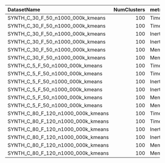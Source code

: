 | DatasetName                        |   NumClusters | metric    | baseline   | compare_suite   |   baseline_value |   compare_value |      Rel |   Improvement_% |   n_pairs |
|:-----------------------------------|--------------:|:----------|:-----------|:----------------|-----------------:|----------------:|---------:|----------------:|----------:|
| SYNTH_C_30_F_50_n1000_000k_kmeans  |           100 | Time      | Double     | Hybrid          |     90.6642      |    72.4578      | 0.799189 |        20.0811  |         7 |
| SYNTH_C_30_F_50_n1000_000k_kmeans  |           100 | Time      | Single     | Hybrid          |     55.5888      |    72.4578      | 1.30346  |       -30.3459  |         7 |
| SYNTH_C_30_F_50_n1000_000k_kmeans  |           100 | Inertia   | Double     | Hybrid          |      4.88289e+07 |     4.9419e+07  | 1.01208  |        -1.20846 |         7 |
| SYNTH_C_30_F_50_n1000_000k_kmeans  |           100 | Inertia   | Single     | Hybrid          |      4.19795e+07 |     4.9419e+07  | 1.17722  |       -17.7216  |         7 |
| SYNTH_C_30_F_50_n1000_000k_kmeans  |           100 | Memory_MB | Double     | Hybrid          |    400           |   600           | 1.5      |       -50       |         7 |
| SYNTH_C_30_F_50_n1000_000k_kmeans  |           100 | Memory_MB | Single     | Hybrid          |    200           |   600           | 3        |      -200       |         7 |
| SYNTH_C_5_F_50_n1000_000k_kmeans   |           100 | Time      | Double     | Hybrid          |     86.7417      |    70.2199      | 0.809529 |        19.0471  |         7 |
| SYNTH_C_5_F_50_n1000_000k_kmeans   |           100 | Time      | Single     | Hybrid          |     53.1208      |    70.2199      | 1.32189  |       -32.1891  |         7 |
| SYNTH_C_5_F_50_n1000_000k_kmeans   |           100 | Inertia   | Double     | Hybrid          |      4.61875e+07 |     4.82394e+07 | 1.04443  |        -4.44259 |         7 |
| SYNTH_C_5_F_50_n1000_000k_kmeans   |           100 | Inertia   | Single     | Hybrid          |      3.97923e+07 |     4.82394e+07 | 1.21228  |       -21.2278  |         7 |
| SYNTH_C_5_F_50_n1000_000k_kmeans   |           100 | Memory_MB | Double     | Hybrid          |    400           |   600           | 1.5      |       -50       |         7 |
| SYNTH_C_5_F_50_n1000_000k_kmeans   |           100 | Memory_MB | Single     | Hybrid          |    200           |   600           | 3        |      -200       |         7 |
| SYNTH_C_80_F_120_n1000_000k_kmeans |           100 | Time      | Double     | Hybrid          |    204.859       |   169.835       | 0.829036 |        17.0964  |         7 |
| SYNTH_C_80_F_120_n1000_000k_kmeans |           100 | Time      | Single     | Hybrid          |    129.592       |   169.835       | 1.31054  |       -31.0538  |         7 |
| SYNTH_C_80_F_120_n1000_000k_kmeans |           100 | Inertia   | Double     | Hybrid          |      4.44375e+08 |     4.49459e+08 | 1.01144  |        -1.14417 |         7 |
| SYNTH_C_80_F_120_n1000_000k_kmeans |           100 | Inertia   | Single     | Hybrid          |      3.46517e+08 |     4.49459e+08 | 1.29708  |       -29.7076  |         7 |
| SYNTH_C_80_F_120_n1000_000k_kmeans |           100 | Memory_MB | Double     | Hybrid          |    960           |  1440           | 1.5      |       -50       |         7 |
| SYNTH_C_80_F_120_n1000_000k_kmeans |           100 | Memory_MB | Single     | Hybrid          |    480           |  1440           | 3        |      -200       |         7 |